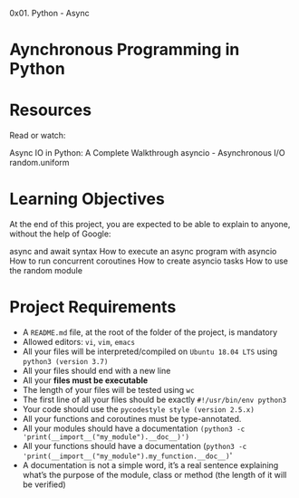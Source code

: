 0x01. Python - Async
# Aynchronous Programming in Python


# Resources
Read or watch:

Async IO in Python: A Complete Walkthrough
asyncio - Asynchronous I/O
random.uniform

# Learning Objectives
At the end of this project, you are expected to be able to explain to anyone, without the help of Google:

async and await syntax
How to execute an async program with asyncio
How to run concurrent coroutines
How to create asyncio tasks
How to use the random module

# Project Requirements

- A `README.md` file, at the root of the folder of the project, is mandatory
- Allowed editors: `vi`, `vim`, `emacs`
- All your files will be interpreted/compiled on `Ubuntu 18.04 LTS` using `python3 (version 3.7)`
- All your files should end with a new line
- All your __files must be executable__
- The length of your files will be tested using `wc`
- The first line of all your files should be exactly `#!/usr/bin/env python3`
- Your code should use the `pycodestyle style (version 2.5.x)`
- All your functions and coroutines must be type-annotated.
- All your modules should have a documentation `(python3 -c 'print(__import__("my_module").__doc__)')`
- All your functions should have a documentation (`python3 -c 'print(__import__("my_module").my_function.__doc__)`'
- A documentation is not a simple word, it’s a real sentence explaining what’s the purpose of the module, class or method (the length of it will be verified)


